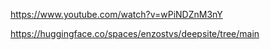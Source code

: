 https://www.youtube.com/watch?v=wPiNDZnM3nY


https://huggingface.co/spaces/enzostvs/deepsite/tree/main


